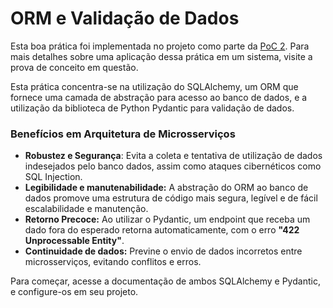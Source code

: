 # ORM e Validação de Dados

Esta boa prática foi implementada no projeto como parte da [PoC 2](../provas-de-conceito/poc-2-autenticacao-e-comunicacao.md). Para mais detalhes sobre uma aplicação dessa prática em um sistema, visite a prova de conceito em questão.

Esta prática concentra-se na utilização do SQLAlchemy, um ORM que fornece uma camada de abstração para acesso ao banco de dados, e a utilização da biblioteca de Python Pydantic para validação de dados.

### Benefícios em Arquitetura de Microsserviços

* **Robustez e Segurança**: Evita a coleta e tentativa de utilização de dados indesejados pelo banco dados, assim como ataques cibernéticos como SQL Injection.
* **Legibilidade e manutenabilidade:** A abstração do ORM ao banco de dados promove uma estrutura de código mais segura, legível e de fácil escalabilidade e manutenção.
* **Retorno Precoce:** Ao utilizar o Pydantic, um endpoint que receba um dado fora do esperado retorna automaticamente, com o erro **"422 Unprocessable Entity"**.
* **Continuidade de dados:** Previne o envio de dados incorretos entre microsserviços, evitando conflitos e erros.

Para começar, acesse a documentação de ambos SQLAlchemy e Pydantic, e configure-os em seu projeto.
